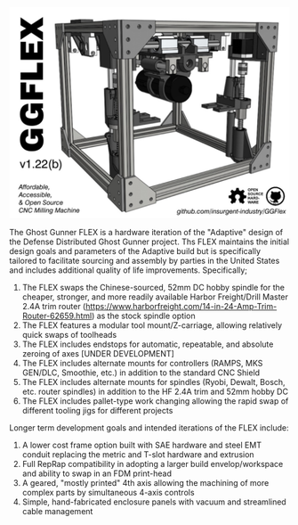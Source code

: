 <img src="Media/Pictures/HeaderImg.jpg">

The Ghost Gunner FLEX is a hardware iteration of the "Adaptive" design of the Defense Distributed Ghost Gunner project. Ths FLEX maintains the initial design goals and parameters of the Adaptive build but is specifically tailored to facilitate sourcing and assembly by parties in the United States and includes additional quality of life improvements. Specifically;

1. The FLEX swaps the Chinese-sourced, 52mm DC hobby spindle for the cheaper, stronger, and more readily available Harbor Freight/Drill Master 2.4A trim router (https://www.harborfreight.com/14-in-24-Amp-Trim-Router-62659.html) as the stock spindle option
2. The FLEX features a modular tool mount/Z-carriage, allowing relatively quick swaps of toolheads
3. The FLEX includes endstops for automatic, repeatable, and absolute zeroing of axes [UNDER DEVELOPMENT]
4. The FLEX includes alternate mounts for controllers (RAMPS, MKS GEN/DLC, Smoothie, etc.) in addition to the standard CNC Shield 
5. The FLEX includes alternate mounts for spindles (Ryobi, Dewalt, Bosch, etc. router spindles) in addition to the HF 2.4A trim and 52mm hobby DC 
6. The FLEX includes pallet-type work changing allowing the rapid swap of different tooling jigs for different projects

Longer term development goals and intended iterations of the FLEX include:

1. A lower cost frame option built with SAE hardware and steel EMT conduit replacing the metric and T-slot hardware and extrusion
2. Full RepRap compatibility in adopting a larger build envelop/workspace and ability to swap in an FDM print-head
3. A geared, "mostly printed" 4th axis allowing the machining of more complex parts by simultaneous 4-axis controls
4. Simple, hand-fabricated enclosure panels with vacuum and streamlined cable management
